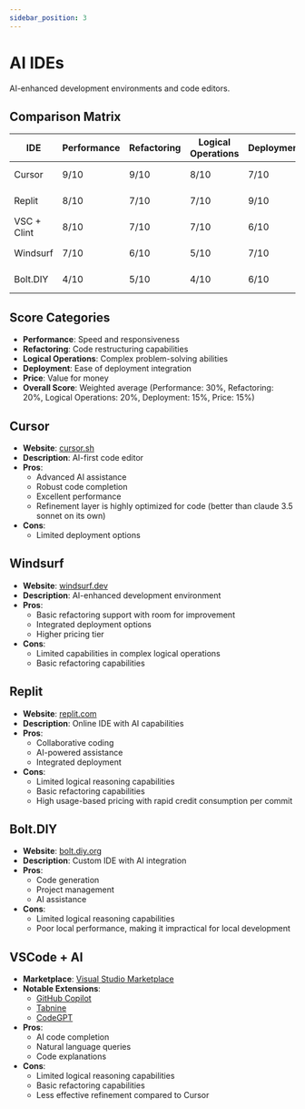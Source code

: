 ```yaml
---
sidebar_position: 3
---
```


# AI IDEs

AI-enhanced development environments and code editors.

## Comparison Matrix

| IDE | Performance | Refactoring | Logical Operations | Deployment | Price | Overall Score |
|-----|-------------|-------------|-------------------|------------|--------|---------------|
| Cursor | 9/10 | 9/10 | 8/10 | 7/10 | 8/10 ($20/m) | 8.5/10 |
| Replit | 8/10 | 7/10 | 7/10 | 9/10 | 6/10 ($25/m) | 7.5/10 |
| VSC + Clint | 8/10 | 7/10 | 7/10 | 6/10 | 7/10 (Free) | 7/10 |
| Windsurf | 7/10 | 6/10 | 5/10 | 7/10 | 6/10 ($15/m) | 6.5/10 |
| Bolt.DIY | 4/10 | 5/10 | 4/10 | 6/10 | 8/10 (Free) | 5/10 |
 

## Score Categories
- **Performance**: Speed and responsiveness
- **Refactoring**: Code restructuring capabilities
- **Logical Operations**: Complex problem-solving abilities
- **Deployment**: Ease of deployment integration
- **Price**: Value for money
- **Overall Score**: Weighted average (Performance: 30%, Refactoring: 20%, Logical Operations: 20%, Deployment: 15%, Price: 15%)

## Cursor
- **Website**: [cursor.sh](https://cursor.sh)
- **Description**: AI-first code editor
- **Pros**:
  - Advanced AI assistance
  - Robust code completion
  - Excellent performance
  - Refinement layer is highly optimized for code (better than claude 3.5 sonnet on its own)
- **Cons**:
  - Limited deployment options

## Windsurf
- **Website**: [windsurf.dev](https://windsurf.dev)
- **Description**: AI-enhanced development environment
- **Pros**:
  - Basic refactoring support with room for improvement
  - Integrated deployment options
  - Higher pricing tier
- **Cons**:
  - Limited capabilities in complex logical operations
  - Basic refactoring capabilities

## Replit
- **Website**: [replit.com](https://replit.com)
- **Description**: Online IDE with AI capabilities
- **Pros**:
  - Collaborative coding
  - AI-powered assistance
  - Integrated deployment
- **Cons**:
  - Limited logical reasoning capabilities
  - Basic refactoring capabilities
  - High usage-based pricing with rapid credit consumption per commit

## Bolt.DIY
- **Website**: [bolt.diy.org](https://bolt.diy.org)
- **Description**: Custom IDE with AI integration
- **Pros**:
  - Code generation
  - Project management
  - AI assistance
- **Cons**:
  - Limited logical reasoning capabilities
  - Poor local performance, making it impractical for local development

## VSCode + AI
- **Marketplace**: [Visual Studio Marketplace](https://marketplace.visualstudio.com/)
- **Notable Extensions**:
  - [GitHub Copilot](https://marketplace.visualstudio.com/items?itemName=GitHub.copilot)
  - [Tabnine](https://marketplace.visualstudio.com/items?itemName=TabNine.tabnine-vscode)
  - [CodeGPT](https://marketplace.visualstudio.com/items?itemName=DanielSanMedium.dscodegpt)
- **Pros**:
  - AI code completion
  - Natural language queries
  - Code explanations 
- **Cons**:
  - Limited logical reasoning capabilities
  - Basic refactoring capabilities
  - Less effective refinement compared to Cursor